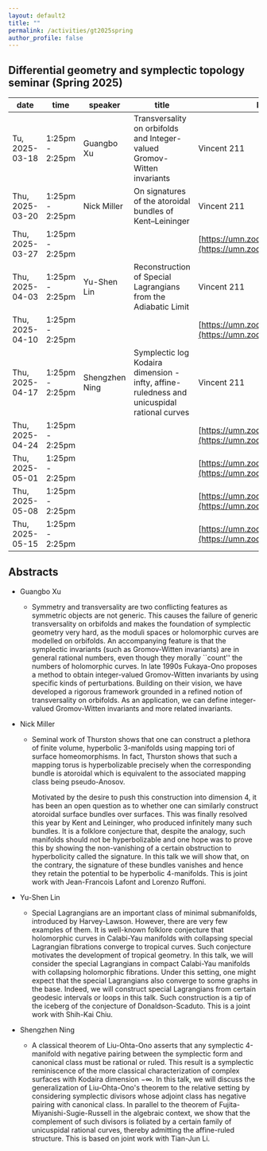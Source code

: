 ```yaml
---
layout: default2
title: ""
permalink: /activities/gt2025spring
author_profile: false
---
```


## Differential geometry and symplectic topology seminar (Spring 2025)

| date | time | speaker | title | location
| -- | -- | ---- | -------- | ----- 
 | Tu, 2025-03-18 | 1:25pm - 2:25pm | Guangbo Xu| Transversality on orbifolds and Integer-valued Gromov-Witten invariants | Vincent 211| 
 | Thu, 2025-03-20 | 1:25pm - 2:25pm | Nick Miller  | On signatures of the atoroidal bundles of Kent–Leininger | Vincent 211 | 
 | Thu, 2025-03-27 | 1:25pm - 2:25pm |  |  | [https://umn.zoom.us/j/92113794726](https://umn.zoom.us/j/92113794726) | 
 | Thu, 2025-04-03 | 1:25pm - 2:25pm | Yu-Shen Lin | Reconstruction of Special Lagrangians from the Adiabatic Limit | Vincent 211 | 
 | Thu, 2025-04-10 | 1:25pm - 2:25pm |  |  | [https://umn.zoom.us/j/92113794726](https://umn.zoom.us/j/92113794726) | 
 | Thu, 2025-04-17 | 1:25pm - 2:25pm | Shengzhen Ning | Symplectic log Kodaira dimension -infty, affine-ruledness and unicuspidal rational curves | Vincent 211 | 
 | Thu, 2025-04-24 | 1:25pm - 2:25pm |  |  | [https://umn.zoom.us/j/92113794726](https://umn.zoom.us/j/92113794726) | 
 | Thu, 2025-05-01 | 1:25pm - 2:25pm |  |  | [https://umn.zoom.us/j/92113794726](https://umn.zoom.us/j/92113794726) | 
 | Thu, 2025-05-08 | 1:25pm - 2:25pm |  |  | [https://umn.zoom.us/j/92113794726](https://umn.zoom.us/j/92113794726) | 
 | Thu, 2025-05-15 | 1:25pm - 2:25pm |  |  | [https://umn.zoom.us/j/92113794726](https://umn.zoom.us/j/92113794726) | 

## Abstracts

- Guangbo Xu

  - Symmetry and transversality are two conflicting features as symmetric objects are not generic. This causes the failure of generic transversality on orbifolds and makes the foundation of symplectic geometry very hard, as the moduli spaces or holomorphic curves are modelled on orbifolds. An accompanying feature is that the symplectic invariants (such as Gromov-Witten invariants) are in general rational numbers, even though they morally ``count'' the numbers of holomorphic curves. In late 1990s Fukaya-Ono proposes a method to obtain integer-valued Gromov-Witten invariants by using specific kinds of perturbations. Building on their vision, we have developed a rigorous framework grounded in a refined notion of transversality on orbifolds. As an application, we can define integer-valued Gromov-Witten invariants and more related invariants.

- Nick Miller
  
  - Seminal work of Thurston shows that one can construct a plethora of finite volume, hyperbolic 3-manifolds using mapping tori of surface homeomorphisms. In fact, Thurston shows that such a mapping torus is hyperbolizable precisely when the corresponding bundle is atoroidal which is equivalent to the associated mapping class being pseudo-Anosov.

    Motivated by the desire to push this construction into dimension 4, it has been an open question as to whether one can similarly construct atoroidal surface bundles over surfaces. This was finally resolved this year by Kent and Leininger, who produced infinitely many such bundles. It is a folklore conjecture that, despite the analogy, such manifolds should not be hyperbolizable and one hope was to prove this by showing the non-vanishing of a certain obstruction to hyperbolicity called the signature. In this talk we will show that, on the contrary, the signature of these bundles vanishes and hence they retain the potential to be hyperbolic 4-manifolds. This is joint work with Jean-Francois Lafont and Lorenzo Ruffoni.

- Yu-Shen Lin

  - Special Lagrangians are an important class of minimal submanifolds, introduced by Harvey-Lawson. However, there are very few examples of them. It is well-known folklore conjecture that holomorphic curves in Calabi-Yau manifolds with collapsing special Lagrangian fibrations converge to tropical curves. Such conjecture motivates the development of tropical geometry. In this talk, we will consider the special Lagrangians in compact Calabi-Yau manifolds with collapsing holomorphic fibrations. Under this setting, one might expect that the special Lagrangians also converge to some graphs in the base. Indeed, we will construct special Lagrangians from certain geodesic intervals or loops in this talk. Such construction is a tip of the iceberg of the conjecture of Donaldson-Scaduto. This is a joint work with Shih-Kai Chiu.


- Shengzhen Ning

  - A classical theorem of Liu-Ohta-Ono asserts that any symplectic 4-manifold with negative pairing between the symplectic form and canonical class must be rational or ruled. This result is a symplectic reminiscence of the more classical characterization of complex surfaces with Kodaira dimension −∞. In this talk, we will discuss the generalization of Liu-Ohta-Ono's theorem to the relative setting by considering symplectic divisors whose adjoint class has negative pairing with canonical class. In parallel to the theorem of Fujita-Miyanishi-Sugie-Russell in the algebraic context, we show that the complement of such divisors is foliated by a certain family of unicuspidal rational curves, thereby admitting the affine-ruled structure. This is based on joint work with Tian-Jun Li.
 
